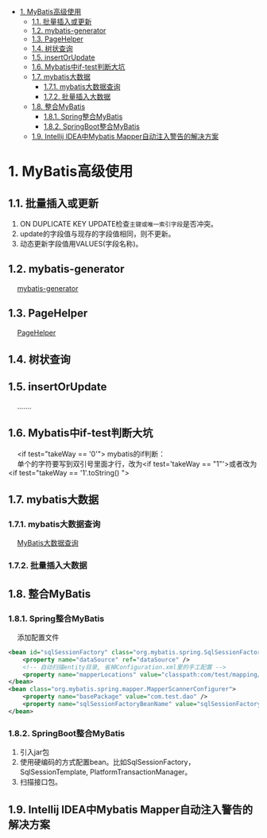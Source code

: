 

<!-- TOC -->

- [1. MyBatis高级使用](#1-mybatis高级使用)
    - [1.1. 批量插入或更新](#11-批量插入或更新)
    - [1.2. mybatis-generator](#12-mybatis-generator)
    - [1.3. PageHelper](#13-pagehelper)
    - [1.4. 树状查询](#14-树状查询)
    - [1.5. insertOrUpdate](#15-insertorupdate)
    - [1.6. Mybatis中if-test判断大坑](#16-mybatis中if-test判断大坑)
    - [1.7. mybatis大数据](#17-mybatis大数据)
        - [1.7.1. mybatis大数据查询](#171-mybatis大数据查询)
        - [1.7.2. 批量插入大数据](#172-批量插入大数据)
    - [1.8. 整合MyBatis](#18-整合mybatis)
        - [1.8.1. Spring整合MyBatis](#181-spring整合mybatis)
        - [1.8.2. SpringBoot整合MyBatis](#182-springboot整合mybatis)
    - [1.9. Intellij IDEA中Mybatis Mapper自动注入警告的解决方案](#19-intellij-idea中mybatis-mapper自动注入警告的解决方案)

<!-- /TOC -->

# 1. MyBatis高级使用
<!-- 
MySQL 千万数据量深分页优化, 拒绝线上故障！ 
https://mp.weixin.qq.com/s/i3wLeCSxqWKrTwgtfelumQ
-->


## 1.1. 批量插入或更新  
<!-- 
https://blog.csdn.net/qq_58772217/article/details/125281973
-->
1. ON DUPLICATE KEY UPDATE检查```主键或唯一索引字段```是否冲突。  
2. update的字段值与现存的字段值相同，则不更新。  
3. 动态更新字段值用VALUES(字段名称)。  


## 1.2. mybatis-generator  
&emsp; [mybatis-generator](/docs/SSM/MyBatis/MybatisGenerator.md) 

## 1.3. PageHelper
<!-- 
SpringBoot集成MyBatis的分页插件PageHelper
https://www.cnblogs.com/leeego-123/articles/10832926.html

https://pagehelper.github.io/docs/howtouse/
-->
&emsp; [PageHelper](/docs/SSM/MyBatis/PageHelper.md)  


## 1.4. 树状查询
<!-- 
https://www.cnblogs.com/lgjava/p/13821653.html

https://blog.csdn.net/qq_35558665/article/details/106310333
1.collection 的column与id的column相同，property为实体类中子集合的名字，select与查询方法名字相同
2.查询时一定要将id和parentId都查出来，否则mybaits无法完成递归，我用*查就更没问题了。实体类中也要有父id那个属性
3、以上实现至针对传入参数为一个值的时候，parentId传进去的值要是最顶级的，这里就是0

-->



## 1.5. insertOrUpdate
&emsp; .......
<!-- 
存在则更新 ON DUPLICATE KEY UPDATE
https://blog.csdn.net/f327888576/article/details/89490442

-->


## 1.6. Mybatis中if-test判断大坑  
<!-- 
mybatis 中 if-test 判断大坑
https://www.cnblogs.com/grasp/p/11268049.html
-->
&emsp; \<if test="takeWay == '0'"> mybatis的if判断：  
&emsp; 单个的字符要写到双引号里面才行，改为\<if test='takeWay == "1"'>或者改为\<if test="takeWay == '1'.toString() ">  



## 1.7. mybatis大数据  

### 1.7.1. mybatis大数据查询 
&emsp; [MyBatis大数据查询](/docs/SSM/MyBatis/BigData.md)  

### 1.7.2. 批量插入大数据
<!-- 
【368期】阿里巴巴为什么禁止MyBatis批量插入几千条数据使用foreach？
https://mp.weixin.qq.com/s/BW7YE8OPVe3IS03EOCm_fA
-->


## 1.8. 整合MyBatis  
### 1.8.1. Spring整合MyBatis  

&emsp; 添加配置文件  

```xml
<bean id="sqlSessionFactory" class="org.mybatis.spring.SqlSessionFactoryBean">
    <property name="dataSource" ref="dataSource" />
    <!-- 自动扫描entity目录, 省掉Configuration.xml里的手工配置 -->
    <property name="mapperLocations" value="classpath:com/test/mapping/*.xml" />
</bean>
<bean class="org.mybatis.spring.mapper.MapperScannerConfigurer">
    <property name="basePackage" value="com.test.dao" />
    <property name="sqlSessionFactoryBeanName" value="sqlSessionFactory" />
</bean>
```

### 1.8.2. SpringBoot整合MyBatis  
1. 引入jar包
2. 使用硬编码的方式配置bean。比如SqlSessionFactory，SqlSessionTemplate, PlatformTransactionManager。
3. 扫描接口包。


## 1.9. Intellij IDEA中Mybatis Mapper自动注入警告的解决方案
<!-- 
Intellij IDEA中Mybatis Mapper自动注入警告的6种解决方案 
https://mp.weixin.qq.com/s?__biz=MzA4NjgxMjQ5Mg==&mid=2665762835&idx=1&sn=5794527649410ef35dc2382941345484&chksm=84d20230b3a58b2646ed333b3ae9ebf299d8d06da0c286302f74c86cfaeb3910b0b04805bbcb&mpshare=1&scene=1&srcid=&sharer_sharetime=1571876850857&sharer_shareid=b256218ead787d58e0b58614a973d00d&key=6f23511bf9e1c01f24cbca42a703bf7244b1622f167e09344917306bbe5af0769908126efc68bd0fe3dc571d186dbc6c864e010fadc49798e3e7c63f72ced8c00fd3d27ff922fcd564c085580ad06213&ascene=1&uin=MTE1MTYxNzY2MQ%3D%3D&devicetype=Windows+10&version=62070152&lang=zh_CN&pass_ticket=tOysFrIpapzI%2FSWUdTcbYKvSoWjfuug2aUNd5keR9%2BIBFSeAaxr3gVVWD9yTgncJ

-->

